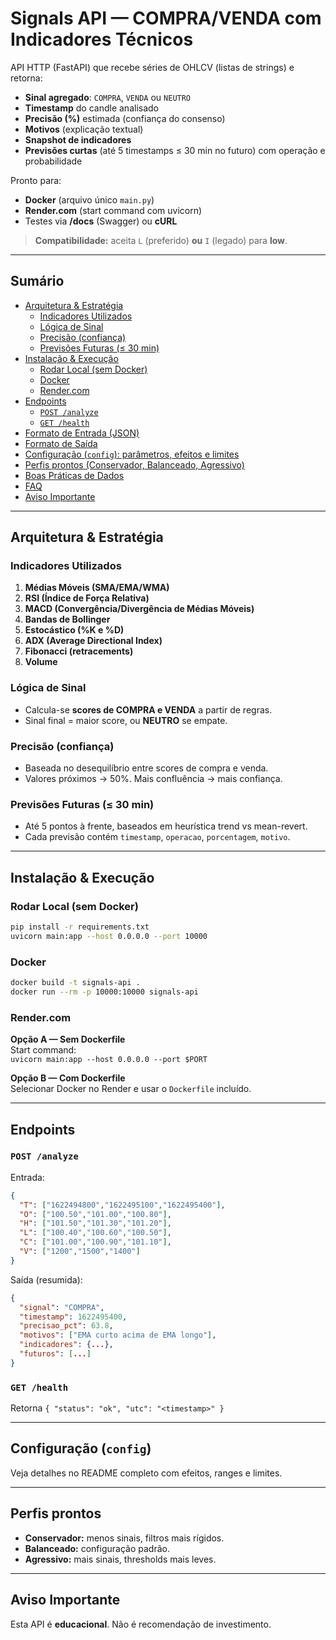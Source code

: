 # Signals API — COMPRA/VENDA com Indicadores Técnicos

API HTTP (FastAPI) que recebe séries de OHLCV (listas de strings) e retorna:
- **Sinal agregado**: `COMPRA`, `VENDA` ou `NEUTRO`
- **Timestamp** do candle analisado
- **Precisão (%)** estimada (confiança do consenso)
- **Motivos** (explicação textual)
- **Snapshot de indicadores**
- **Previsões curtas** (até 5 timestamps ≤ 30 min no futuro) com operação e probabilidade

Pronto para:
- **Docker** (arquivo único `main.py`)
- **Render.com** (start command com uvicorn)
- Testes via **/docs** (Swagger) ou **cURL**

> **Compatibilidade:** aceita `L` (preferido) **ou** `I` (legado) para **low**.

---

## Sumário

- [Arquitetura & Estratégia](#arquitetura--estratégia)
  - [Indicadores Utilizados](#indicadores-utilizados)
  - [Lógica de Sinal](#lógica-de-sinal)
  - [Precisão (confiança)](#precisão-confiança)
  - [Previsões Futuras (≤ 30 min)](#previsões-futuras--30-min)
- [Instalação & Execução](#instalação--execução)
  - [Rodar Local (sem Docker)](#rodar-local-sem-docker)
  - [Docker](#docker)
  - [Render.com](#rendercom)
- [Endpoints](#endpoints)
  - [`POST /analyze`](#post-analyze)
  - [`GET /health`](#get-health)
- [Formato de Entrada (JSON)](#formato-de-entrada-json)
- [Formato de Saída](#formato-de-saída)
- [Configuração (`config`): parâmetros, efeitos e limites](#configuração-config-parâmetros-efeitos-e-limites)
- [Perfis prontos (Conservador, Balanceado, Agressivo)](#perfis-prontos-conservador-balanceado-agressivo)
- [Boas Práticas de Dados](#boas-práticas-de-dados)
- [FAQ](#faq)
- [Aviso Importante](#aviso-importante)

---

## Arquitetura & Estratégia

### Indicadores Utilizados

1. **Médias Móveis (SMA/EMA/WMA)**
2. **RSI (Índice de Força Relativa)**
3. **MACD (Convergência/Divergência de Médias Móveis)**
4. **Bandas de Bollinger**
5. **Estocástico (%K e %D)**
6. **ADX (Average Directional Index)**
7. **Fibonacci (retracements)**
8. **Volume**

### Lógica de Sinal

- Calcula-se **scores de COMPRA e VENDA** a partir de regras.
- Sinal final = maior score, ou **NEUTRO** se empate.

### Precisão (confiança)

- Baseada no desequilíbrio entre scores de compra e venda.
- Valores próximos → 50%. Mais confluência → mais confiança.

### Previsões Futuras (≤ 30 min)

- Até 5 pontos à frente, baseados em heurística trend vs mean-revert.
- Cada previsão contém `timestamp`, `operacao`, `porcentagem`, `motivo`.

---

## Instalação & Execução

### Rodar Local (sem Docker)

```bash
pip install -r requirements.txt
uvicorn main:app --host 0.0.0.0 --port 10000
```

### Docker

```bash
docker build -t signals-api .
docker run --rm -p 10000:10000 signals-api
```

### Render.com

**Opção A — Sem Dockerfile**  
Start command:  
`uvicorn main:app --host 0.0.0.0 --port $PORT`

**Opção B — Com Dockerfile**  
Selecionar Docker no Render e usar o `Dockerfile` incluído.

---

## Endpoints

### `POST /analyze`

Entrada:
```json
{
  "T": ["1622494800","1622495100","1622495400"],
  "O": ["100.50","101.00","100.80"],
  "H": ["101.50","101.30","101.20"],
  "L": ["100.40","100.60","100.50"],
  "C": ["101.00","100.90","101.10"],
  "V": ["1200","1500","1400"]
}
```

Saída (resumida):
```json
{
  "signal": "COMPRA",
  "timestamp": 1622495400,
  "precisao_pct": 63.8,
  "motivos": ["EMA curto acima de EMA longo"],
  "indicadores": {...},
  "futuros": [...]
}
```

### `GET /health`

Retorna `{ "status": "ok", "utc": "<timestamp>" }`

---

## Configuração (`config`)

Veja detalhes no README completo com efeitos, ranges e limites.

---

## Perfis prontos

- **Conservador:** menos sinais, filtros mais rígidos.
- **Balanceado:** configuração padrão.
- **Agressivo:** mais sinais, thresholds mais leves.

---

## Aviso Importante

Esta API é **educacional**. Não é recomendação de investimento.
